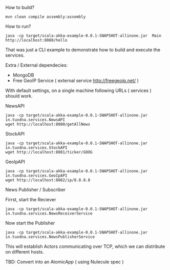 How to build?

```
mvn clean compile assembly:assembly
```

How to run?


```
java -cp target/scala-akka-example-0.0.1-SNAPSHOT-allinone.jar  Main
http://localhost:8080/hello
```

That was just a CLI example to demonstrate how to build and execute the services.


Extra / External dependecies:

 * MongoDB
 * Free GeoIP Service ( external service http://freegeoip.net/ )


With default settings, on a single machine following URLs ( services ) should work.


NewsAPI

```
java -cp target/scala-akka-example-0.0.1-SNAPSHOT-allinone.jar  in.tuxdna.services.NewsAPI
wget http://localhost:8080/getAllNews
```


StockAPI


```
java -cp target/scala-akka-example-0.0.1-SNAPSHOT-allinone.jar  in.tuxdna.services.StockAPI
wget http://localhost:8081/ticker/GOOG
```


GeoIpAPI


```
java -cp target/scala-akka-example-0.0.1-SNAPSHOT-allinone.jar  in.tuxdna.services.GeoIpAPI
wget http://localhost:8082/ip/8.8.8.8
```


News Publisher / Subscriber

Firrst, start the Reciever


```
java -cp target/scala-akka-example-0.0.1-SNAPSHOT-allinone.jar  in.tuxdna.services.NewsReceiverService
```

Now start the Publisher


```
java -cp target/scala-akka-example-0.0.1-SNAPSHOT-allinone.jar  in.tuxdna.services.NewsPublisherService
```

This will establish Actors communicating over TCP, which we can distribute on different hosts.



TBD: Convert into an AtomicApp ( using Nulecule spec )



